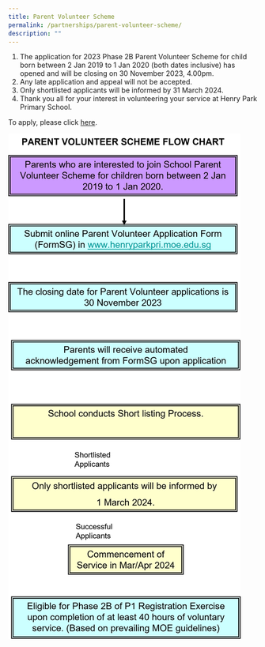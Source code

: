 ```yaml
---
title: Parent Volunteer Scheme
permalink: /partnerships/parent-volunteer-scheme/
description: ""
---
```

1.  The application for 2023 Phase 2B Parent Volunteer Scheme for child born between 2 Jan 2019 to 1 Jan 2020 (both dates inclusive) has opened and will be closing on 30 November 2023, 4.00pm.
2.  Any late application and appeal will not be accepted.&nbsp;
3.  Only shortlisted applicants will be informed by 31 March 2024.
4.  Thank you all for your interest in volunteering your service at Henry Park Primary School.

To apply, please click&nbsp;[here](https://form.gov.sg/5e60bce1835c4b0016dc6e26).

![](/images/P5%20Camp/parentvolunteerschemeflowchart.png)